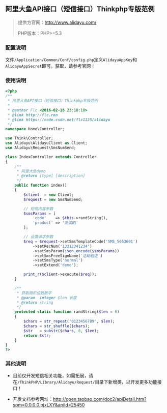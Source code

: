 ## 阿里大鱼API接口（短信接口）Thinkphp专版范例

> 提供方官网：http://www.alidayu.com/
>
> PHP版本：PHP>=5.3

### 配置说明

文件`/Application/Common/Conf/config.php`定义`AlidayuAppKey`和`AlidayuAppSecret`即可。获取，请参考官网！

### 使用说明

```php
<?php
/**
 * 阿里大鱼API接口（短信接口）Thinkphp专版范例
 *
 * @author Flc <2016-02-18 23:18:10>
 * @link http://flc.ren 
 * @link https://code.csdn.net/flc1125/alidayu
 */
namespace Home\Controller;

use Think\Controller;
use Alidayu\AlidayuClient as Client;
use Alidayu\Request\SmsNumSend;

class IndexController extends Controller
{
    /**
     * 阿里大鱼demo
     * @return [type] [description]
     */
    public function index()
    {
        $client  = new Client;
        $request = new SmsNumSend;

        // 短信内容参数
        $smsParams = [
            'code'    => $this->randString(),
            'product' => '测试的'
        ];

        // 设置请求参数
        $req = $request->setSmsTemplateCode('SMS_5053601')
            ->setRecNum('13312341234')
            ->setSmsParam(json_encode($smsParams))
            ->setSmsFreeSignName('活动验证')
            ->setSmsType('normal')
            ->setExtend('demo');

        print_r($client->execute($req));
    }

    /**
     * 获取随机位数数字
     * @param  integer $len 长度
     * @return string       
     */
    protected static function randString($len = 6)
    {
        $chars = str_repeat('0123456789', $len);
        $chars = str_shuffle($chars);
        $str   = substr($chars, 0, $len);
        return $str;
    }
}
?>
```

### 其他说明

- 目前仅开发短信相关功能，如需拓展，请在`/ThinkPHP/Library/Alidayu/Request/`目录下新增类，以开发更多功能接口！

- 开发文档参考网址：http://open.taobao.com/doc2/apiDetail.htm?spm=0.0.0.0.pjxLXY&apiId=25450